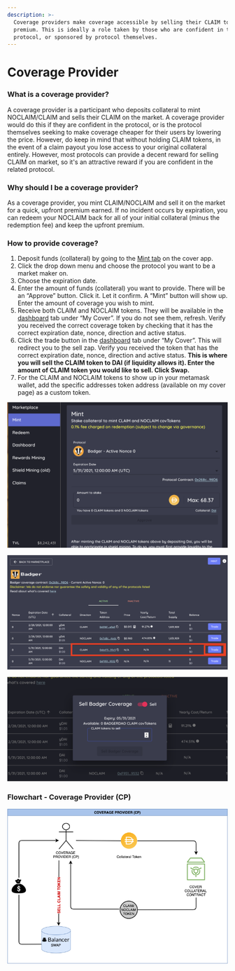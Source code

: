 ```yaml
---
description: >-
  Coverage providers make coverage accessible by selling their CLAIM to earn a
  premium. This is ideally a role taken by those who are confident in the
  protocol, or sponsored by protocol themselves.
---
```


# Coverage Provider

### What is a coverage provider?

A coverage provider is a participant who deposits collateral to mint NOCLAIM/CLAIM and sells their CLAIM on the market. A coverage provider would do this if they are confident in the protocol, or is the protocol themselves seeking to make coverage cheaper for their users by lowering the price. However, do keep in mind that without holding CLAIM tokens, in the event of a claim payout you lose access to your original collateral entirely. However, most protocols can provide a decent reward for selling CLAIM on market, so it's an attractive reward if you are confident in the related protocol. 

### Why should I be a coverage provider?

As a coverage provider, you mint CLAIM/NOCLAIM and sell it on the market for a quick, upfront premium earned. If no incident occurs by expiration, you can redeem your NOCLAIM back for all of your initial collateral \(minus the redemption fee\) and keep the upfront premium. 

### How to provide coverage?

1. Deposit funds \(collateral\) by going to the [Mint tab](https://app.coverprotocol.com/app/mint) on the cover app.
2. Click the drop down menu and choose the protocol you want to be a market maker on.
3. Choose the expiration date.
4. Enter the amount of funds \(collateral\) you want to provide. There will be an “Approve” button. Click it. Let it confirm. A “Mint” button will show up. Enter the amount of coverage you wish to mint.
5. Receive both CLAIM and NOCLAIM tokens. They will be available in the [dashboard](https://app.coverprotocol.com/app/dashboard) tab under “My Cover”. If you do not see them, refresh. Verify you received the correct coverage token by checking that it has the correct expiration date, nonce, direction and active status.
6. Click the trade button in the [dashboard](https://app.coverprotocol.com/app/dashboard) tab under “My Cover”. This will redirect you to [t](https://balancer.exchange/#/swap)he sell zap. Verify you received the token that has the correct expiration date, nonce, direction and active status. **This is where you will sell the CLAIM token to DAI \(if liquidity allows it\). Enter the amount of CLAIM token you would like to sell. Click Swap.** 
7. For the CLAIM and NOCLAIM tokens to show up in your metamask wallet, add the specific addresses token address \(available on my cover page\) as a custom token.

![](../.gitbook/assets/screen-shot-2021-02-21-at-10.53.28-pm.png)

![](../.gitbook/assets/screen-shot-2021-02-21-at-10.53.59-pm.png)

![](../.gitbook/assets/screen-shot-2021-02-21-at-10.48.23-pm%20%281%29.png)

###                        Flowchart - Coverage Provider \(CP\)

![](../.gitbook/assets/2.png)



